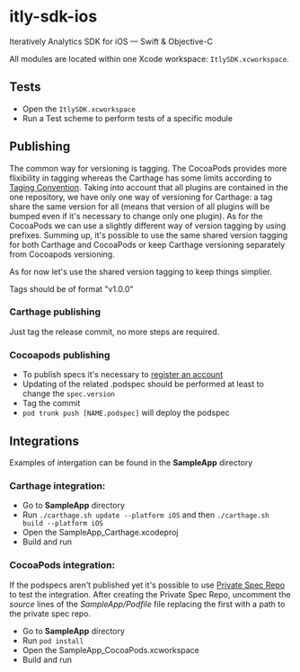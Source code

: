 # itly-sdk-ios
Iteratively Analytics SDK for iOS — Swift &amp; Objective-C

All modules are located within one Xcode workspace: `ItlySDK.xcworkspace`.

## Tests
- Open the `ItlySDK.xcworkspace`
- Run a Test scheme to perform tests of a specific module

## Publishing
The common way for versioning is tagging. The CocoaPods provides more flixibility in tagging whereas the Carthage has some limits according to [Taging Convention](https://github.com/Carthage/Carthage#tag-stable-releases). Taking into account that all plugins are contained in the one repository, we have only one way of versioning for Carthage: a tag share the same version for all (means that version of all plugins will be bumped even if it's necessary to change only one plugin). As for the CocoaPods we can use a slightly different way of version tagging by using prefixes.
Summing up, it's possible to use the same shared version tagging for both Carthage and CocoaPods or keep Carthage versioning separately from Cocoapods versioning.

As for now let's use the shared version tagging to keep things simplier.

Tags should be of format "v1.0.0"

### Carthage publishing
Just tag the release commit, no more steps are required.

### Cocoapods publishing
- To publish specs it's necessary to [register an account](https://guides.cocoapods.org/making/getting-setup-with-trunk.html)
- Updating of the related .podspec should be performed at least to change the `spec.version`
- Tag the commit
- `pod trunk push [NAME.podspec]` will deploy the podspec

## Integrations
Examples of intergation can be found in the **SampleApp** directory 

### Carthage integration:
- Go to **SampleApp** directory
- Run `./carthage.sh update --platform iOS` and then `./carthage.sh build --platform iOS`
- Open the SampleApp_Carthage.xcodeproj
- Build and run

### CocoaPods integration:
If the podspecs aren't published yet it's possible to use [Private Spec Repo](https://guides.cocoapods.org/making/private-cocoapods.html) to test the integration. After creating the Private Spec Repo, uncomment the *source* lines of the *SampleApp/Podfile* file replacing the first with a path to the private spec repo.

- Go to **SampleApp** directory
- Run `pod install`
- Open the SampleApp_CocoaPods.xcworkspace
- Build and run

